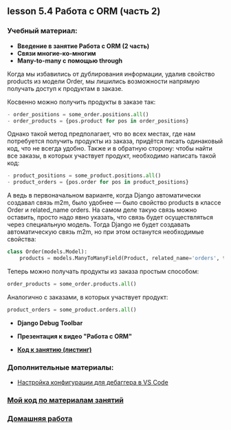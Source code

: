 ## lesson 5.4 Работа с ORM (часть 2)

### Учебный материал:
- **Введение в занятие Работа с ORM (2 часть)**
- **Связи многие-ко-многим**
- **Many-to-many с помощью through**

Когда мы избавились от дублирования информации, удалив свойство products из модели Order, мы лишились возможности напрямую получать доступ к продуктам в заказе.

Косвенно можно получить продукты в заказе так:
```Python
- order_positions = some_order.positions.all()
- order_products = {pos.product for pos in order_positions}
```
Однако такой метод предполагает, что во всех местах, где нам потребуется получить продукты из заказа, придётся писать одинаковый код, что не всегда удобно. Также и в обратную сторону: чтобы найти все заказы, в которых участвует продукт, необходимо написать такой код:
```Python
- product_positions = some_product.positions.all()
- product_orders = {pos.order for pos in product_positions}
```
А ведь в первоначальном варианте, когда Django автоматически создавал связь m2m, было удобнее — было свойство products в классе Order и related_name orders.
На самом деле такую связь можно оставить, просто надо явно указать, что связь будет осуществляться через специальную модель. Тогда Django не будет создавать автоматическую связь m2m, но при этом останутся необходимые свойства:

```Python
class Order(models.Model):
    products = models.ManyToManyField(Product, related_name='orders', through='OrderPosition')
```
Теперь можно получать продукты из заказа простым способом:
```Python
order_products = some_order.products.all()
```
Аналогично с заказами, в которых участвует продукт:
```Python
product_orders = some_product.orders.all()
```
- **Django Debug Toolbar**
- **Презентация к видео "Работа с ORM"**

- **[Код к занятию (листинг)](../DJ_code/orm_advanced)**

### Дополнительные материалы:

- [Настройка конфигурации для дебаггера в VS Code](../lesson_5.1/debug_config)

### [Мой код по материалам занятий](../lesson_5.1/dj_proect/)

### [Домашняя работа](../dj-homeworks/2.2-databases-2/)
